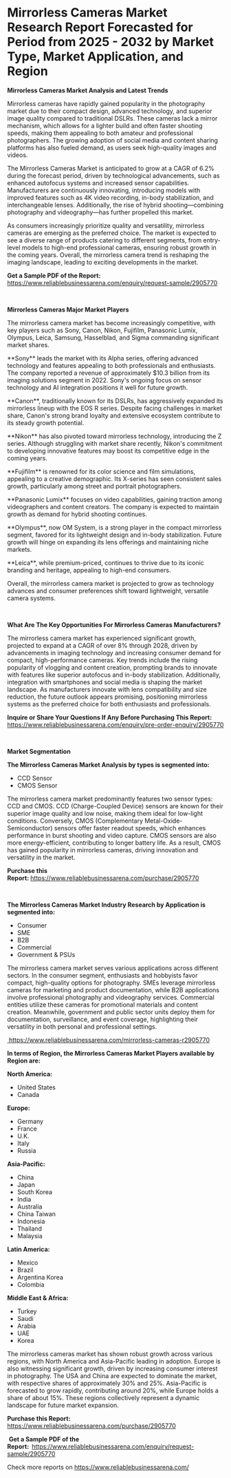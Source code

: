 <p><h1>Mirrorless Cameras Market Research Report Forecasted for Period from 2025 -  2032 by Market Type, Market Application, and Region</h1></p><p><strong>Mirrorless Cameras Market Analysis and Latest Trends</strong></p>
<p><p>Mirrorless cameras have rapidly gained popularity in the photography market due to their compact design, advanced technology, and superior image quality compared to traditional DSLRs. These cameras lack a mirror mechanism, which allows for a lighter build and often faster shooting speeds, making them appealing to both amateur and professional photographers. The growing adoption of social media and content sharing platforms has also fueled demand, as users seek high-quality images and videos.</p><p>The Mirrorless Cameras Market is anticipated to grow at a CAGR of 6.2% during the forecast period, driven by technological advancements, such as enhanced autofocus systems and increased sensor capabilities. Manufacturers are continuously innovating, introducing models with improved features such as 4K video recording, in-body stabilization, and interchangeable lenses. Additionally, the rise of hybrid shooting—combining photography and videography—has further propelled this market.</p><p>As consumers increasingly prioritize quality and versatility, mirrorless cameras are emerging as the preferred choice. The market is expected to see a diverse range of products catering to different segments, from entry-level models to high-end professional cameras, ensuring robust growth in the coming years. Overall, the mirrorless camera trend is reshaping the imaging landscape, leading to exciting developments in the market.</p></p>
<p><strong>Get a Sample PDF of the Report:&nbsp;</strong> <a href="https://www.reliablebusinessarena.com/enquiry/request-sample/2905770?utm_campaign=2947&utm_medium=2&utm_source=Github&utm_content=ia&utm_term=12032025&utm_id=mirrorless-cameras">https://www.reliablebusinessarena.com/enquiry/request-sample/2905770</a></p>
<p>&nbsp;</p>
<p><strong>Mirrorless Cameras Major Market Players</strong></p>
<p><p>The mirrorless camera market has become increasingly competitive, with key players such as Sony, Canon, Nikon, Fujifilm, Panasonic Lumix, Olympus, Leica, Samsung, Hasselblad, and Sigma commanding significant market shares.</p><p>**Sony** leads the market with its Alpha series, offering advanced technology and features appealing to both professionals and enthusiasts. The company reported a revenue of approximately $10.3 billion from its imaging solutions segment in 2022. Sony's ongoing focus on sensor technology and AI integration positions it well for future growth.</p><p>**Canon**, traditionally known for its DSLRs, has aggressively expanded its mirrorless lineup with the EOS R series. Despite facing challenges in market share, Canon's strong brand loyalty and extensive ecosystem contribute to its steady growth potential.</p><p>**Nikon** has also pivoted toward mirrorless technology, introducing the Z series. Although struggling with market share recently, Nikon's commitment to developing innovative features may boost its competitive edge in the coming years.</p><p>**Fujifilm** is renowned for its color science and film simulations, appealing to a creative demographic. Its X-series has seen consistent sales growth, particularly among street and portrait photographers.</p><p>**Panasonic Lumix** focuses on video capabilities, gaining traction among videographers and content creators. The company is expected to maintain growth as demand for hybrid shooting continues.</p><p>**Olympus**, now OM System, is a strong player in the compact mirrorless segment, favored for its lightweight design and in-body stabilization. Future growth will hinge on expanding its lens offerings and maintaining niche markets.</p><p>**Leica**, while premium-priced, continues to thrive due to its iconic branding and heritage, appealing to high-end consumers. </p><p>Overall, the mirrorless camera market is projected to grow as technology advances and consumer preferences shift toward lightweight, versatile camera systems.</p></p>
<p>&nbsp;</p>
<p><strong>What Are The Key Opportunities For Mirrorless Cameras Manufacturers?</strong></p>
<p><p>The mirrorless camera market has experienced significant growth, projected to expand at a CAGR of over 8% through 2028, driven by advancements in imaging technology and increasing consumer demand for compact, high-performance cameras. Key trends include the rising popularity of vlogging and content creation, prompting brands to innovate with features like superior autofocus and in-body stabilization. Additionally, integration with smartphones and social media is shaping the market landscape. As manufacturers innovate with lens compatibility and size reduction, the future outlook appears promising, positioning mirrorless systems as the preferred choice for both enthusiasts and professionals.</p></p>
<p><strong>Inquire or Share Your Questions If Any Before Purchasing This Report:</strong> <a href="https://www.reliablebusinessarena.com/enquiry/pre-order-enquiry/2905770?utm_campaign=2947&utm_medium=2&utm_source=Github&utm_content=ia&utm_term=12032025&utm_id=mirrorless-cameras">https://www.reliablebusinessarena.com/enquiry/pre-order-enquiry/2905770</a></p>
<p>&nbsp;</p>
<p><strong>Market Segmentation</strong></p>
<p><strong>The Mirrorless Cameras Market Analysis by types is segmented into:</strong></p>
<p><ul><li>CCD Sensor</li><li>CMOS Sensor</li></ul></p>
<p><p>The mirrorless camera market predominantly features two sensor types: CCD and CMOS. CCD (Charge-Coupled Device) sensors are known for their superior image quality and low noise, making them ideal for low-light conditions. Conversely, CMOS (Complementary Metal-Oxide-Semiconductor) sensors offer faster readout speeds, which enhances performance in burst shooting and video capture. CMOS sensors are also more energy-efficient, contributing to longer battery life. As a result, CMOS has gained popularity in mirrorless cameras, driving innovation and versatility in the market.</p></p>
<p><strong>Purchase this Report:&nbsp;</strong><a href="https://www.reliablebusinessarena.com/purchase/2905770?utm_campaign=2947&utm_medium=2&utm_source=Github&utm_content=ia&utm_term=12032025&utm_id=mirrorless-cameras">https://www.reliablebusinessarena.com/purchase/2905770</a></p>
<p>&nbsp;</p>
<p><strong>The Mirrorless Cameras Market Industry Research by Application is segmented into:</strong></p>
<p><ul><li>Consumer</li><li>SME</li><li>B2B</li><li>Commercial</li><li>Government & PSUs</li></ul></p>
<p><p>The mirrorless camera market serves various applications across different sectors. In the consumer segment, enthusiasts and hobbyists favor compact, high-quality options for photography. SMEs leverage mirrorless cameras for marketing and product documentation, while B2B applications involve professional photography and videography services. Commercial entities utilize these cameras for promotional materials and content creation. Meanwhile, government and public sector units deploy them for documentation, surveillance, and event coverage, highlighting their versatility in both personal and professional settings.</p></p>
<p><a href="https://www.reliablebusinessarena.com/mirrorless-cameras-r2905770?utm_campaign=2947&utm_medium=2&utm_source=Github&utm_content=ia&utm_term=12032025&utm_id=mirrorless-cameras">&nbsp;https://www.reliablebusinessarena.com/mirrorless-cameras-r2905770</a></p>
<p><strong>In terms of Region, the Mirrorless Cameras Market Players available by Region are:</strong></p>
<p>
    <p> <strong> North America: </strong>
        <ul>
            <li>United States</li>
            <li>Canada</li>
        </ul>
        </p> 
    <p> <strong> Europe: </strong>
        <ul>
            <li>Germany</li>
            <li>France</li>
            <li>U.K.</li>
            <li>Italy</li>
            <li>Russia</li>
        </ul>
        </p> 
    <p> <strong> Asia-Pacific: </strong>
        <ul>
            <li>China</li>
            <li>Japan</li>
            <li>South Korea</li>
            <li>India</li>
            <li>Australia</li>
            <li>China Taiwan</li>
            <li>Indonesia</li>
            <li>Thailand</li>
            <li>Malaysia</li>
        </ul>
        </p> 
    <p> <strong> Latin America: </strong>
        <ul>
            <li>Mexico</li>
            <li>Brazil</li>
            <li>Argentina Korea</li>
            <li>Colombia</li>
        </ul>
        </p> 
    <p> <strong> Middle East & Africa: </strong>
        <ul>
            <li>Turkey</li>
            <li>Saudi</li>
            <li>Arabia</li>
            <li>UAE</li>
            <li>Korea</li>
        </ul>
    </p>
    </p>
<p><p>The mirrorless cameras market has shown robust growth across various regions, with North America and Asia-Pacific leading in adoption. Europe is also witnessing significant growth, driven by increasing consumer interest in photography. The USA and China are expected to dominate the market, with respective shares of approximately 30% and 25%. Asia-Pacific is forecasted to grow rapidly, contributing around 20%, while Europe holds a share of about 15%. These regions collectively represent a dynamic landscape for future market expansion.</p></p>
<p><strong>Purchase this Report: </strong><a href="https://www.reliablebusinessarena.com/purchase/2905770?utm_campaign=2947&utm_medium=2&utm_source=Github&utm_content=ia&utm_term=12032025&utm_id=mirrorless-cameras">https://www.reliablebusinessarena.com/purchase/2905770</a></p>
<p>&nbsp;<strong>Get a Sample PDF of the Report:&nbsp;&nbsp;</strong><a href="https://www.reliablebusinessarena.com/enquiry/request-sample/2905770?utm_campaign=2947&utm_medium=2&utm_source=Github&utm_content=ia&utm_term=12032025&utm_id=mirrorless-cameras">https://www.reliablebusinessarena.com/enquiry/request-sample/2905770</a></p>
<p><strong></strong></p>
<p>Check more reports on <a href="https://www.reliablebusinessarena.com/?utm_campaign=2947&utm_medium=2&utm_source=Github&utm_content=ia&utm_term=12032025&utm_id=mirrorless-cameras">https://www.reliablebusinessarena.com/</a></p>